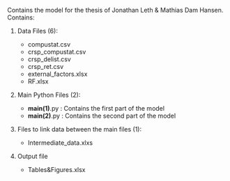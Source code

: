 Contains the model for the thesis of Jonathan Leth & Mathias Dam Hansen. Contains:
1. Data Files (6):
   - compustat.csv
   - crsp_compustat.csv
   - crsp_delist.csv
   - crsp_ret.csv
   - external_factors.xlsx
   - RF.xlsx

3. Main Python Files (2):
   - __main(1)__.py : Contains the first part of the model
   - __main(2)__.py : Contains the second part of the model

5. Files to link data between the main files (1):
   - Intermediate_data.xlxs

7. Output file
   - Tables&Figures.xlsx
